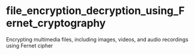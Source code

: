 # file_encryption_decryption_using_Fernet_cryptography
Encrypting multimedia files, including images, videos, and audio recordings using Fernet cipher
